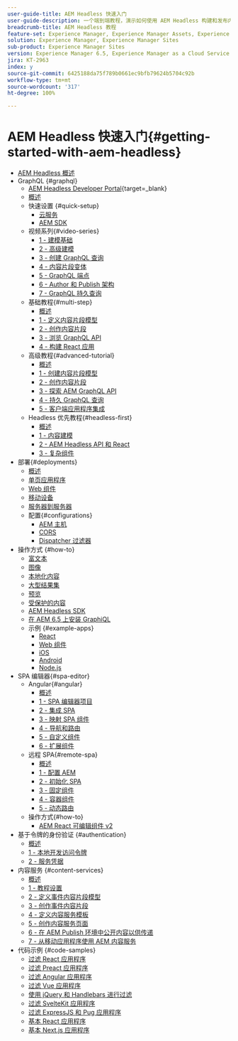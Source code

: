 ```yaml
---
user-guide-title: AEM Headless 快速入门
user-guide-description: 一个端到端教程，演示如何使用 AEM Headless 构建和发布内容。
breadcrumb-title: AEM Headless 教程
feature-set: Experience Manager, Experience Manager Assets, Experience Manager Sites
solution: Experience Manager, Experience Manager Sites
sub-product: Experience Manager Sites
version: Experience Manager 6.5, Experience Manager as a Cloud Service
jira: KT-2963
index: y
source-git-commit: 6425188da75f789b0661ec9bfb79624b5704c92b
workflow-type: tm+mt
source-wordcount: '317'
ht-degree: 100%

---
```



# AEM Headless 快速入门{#getting-started-with-aem-headless}

+ [AEM Headless 概述](./overview.md)
+ GraphQL {#graphql}
   + [AEM Headless Developer Portal](https://experienceleague.adobe.com/landing/experience-manager/headless/developer.html){target=_blank}
   + [概述](./graphql/overview.md)
   + 快速设置 {#quick-setup}
      + [云服务](./graphql/quick-setup/cloud-service.md)
      + [AEM SDK](./graphql/quick-setup/local-sdk.md)
   + 视频系列{#video-series}
      + [1 - 建模基础](./graphql/video-series/modeling-basics.md)
      + [2 - 高级建模](./graphql/video-series/advanced-modeling.md)
      + [3 - 创建 GraphQL 查询](./graphql/video-series/creating-graphql-queries.md)
      + [4 - 内容片段变体](./graphql/video-series/content-fragment-variations.md)
      + [5 - GraphQL 端点](./graphql/video-series/graphql-endpoints.md)
      + [6 - Author 和 Publish 架构](./graphql/video-series/author-publish-architecture.md)
      + [7 - GraphQL 持久查询](./graphql/video-series/graphql-persisted-queries.md)
   + 基础教程{#multi-step}
      + [概述](./graphql/multi-step/overview.md)
      + [1 - 定义内容片段模型](./graphql/multi-step/content-fragment-models.md)
      + [2 - 创作内容片段](./graphql/multi-step/author-content-fragments.md)
      + [3 - 浏览 GraphQL API](./graphql/multi-step/explore-graphql-api.md)
      + [4 - 构建 React 应用](./graphql/multi-step/graphql-and-react-app.md)
   + 高级教程{#advanced-tutorial}
      + [概述](/help/headless-tutorial/graphql/advanced-graphql/overview.md)
      + [1 - 创建内容片段模型](/help/headless-tutorial/graphql/advanced-graphql/create-content-fragment-models.md)
      + [2 - 创作内容片段](/help/headless-tutorial/graphql/advanced-graphql/author-content-fragments.md)
      + [3 - 探索 AEM GraphQL API](/help/headless-tutorial/graphql/advanced-graphql/explore-graphql-api.md)
      + [4 - 持久 GraphQL 查询](/help/headless-tutorial/graphql/advanced-graphql/graphql-persisted-queries.md)
      + [5 - 客户端应用程序集成](/help/headless-tutorial/graphql/advanced-graphql/client-application-integration.md)
   + Headless 优先教程{#headless-first}
      + [概述](./graphql/headless-first-tutorial/overview.md)
      + [1 - 内容建模](./graphql/headless-first-tutorial/1-content-modeling.md)
      + [2 - AEM Headless API 和 React](./graphql/headless-first-tutorial/2-aem-headless-apis-and-react.md)
      + [3 - 复杂组件](./graphql/headless-first-tutorial/3-complex-components.md)
+ 部署{#deployments}
   + [概述](./graphql/deployment/overview.md)
   + [单页应用程序](./graphql/deployment/spa.md)
   + [Web 组件](./graphql/deployment/web-component.md)
   + [移动设备](./graphql/deployment/mobile.md)
   + [服务器到服务器](./graphql/deployment/server-to-server.md)
   + 配置{#configurations}
      + [AEM 主机](./graphql/deployment/configurations/aem-hosts.md)
      + [CORS](./graphql/deployment/configurations/cors.md)
      + [Dispatcher 过滤器](./graphql/deployment/configurations/dispatcher-filters.md)
+ 操作方式 {#how-to}
   + [富文本](./graphql/how-to/rich-text.md)
   + [图像](./graphql/how-to/images.md)
   + [本地化内容](./graphql/how-to/localized-content.md)
   + [大型结果集](./graphql/how-to/large-result-sets.md)
   + [预览](./graphql/how-to/preview.md)
   + [受保护的内容](./graphql/how-to/protected-content.md)
   + [AEM Headless SDK](./graphql/how-to/aem-headless-sdk.md)
   + [在 AEM 6.5 上安装 GraphiQL](./graphql/how-to/install-graphiql-aem-6-5.md)
   + 示例 {#example-apps}
      + [React](./graphql/example-apps/react-app.md)
      + [Web 组件](./graphql/example-apps/web-component.md)
      + [iOS](./graphql/example-apps/ios-swiftui-app.md)
      + [Android](./graphql/example-apps/android-app.md)
      + [Node.js](./graphql/example-apps/server-to-server-app.md)
+ SPA 编辑器{#spa-editor}
   + Angular{#angular}
      + [概述](./spa-editor/angular/overview.md)
      + [1 - SPA 编辑器项目](./spa-editor/angular/create-project.md)
      + [2 - 集成 SPA](./spa-editor/angular/integrate-spa.md)
      + [3 - 映射 SPA 组件](./spa-editor/angular/map-components.md)
      + [4 - 导航和路由](./spa-editor/angular/navigation-routing.md)
      + [5 - 自定义组件](./spa-editor/angular/custom-component.md)
      + [6 - 扩展组件](./spa-editor/angular/extend-component.md)
   + 远程 SPA{#remote-spa}
      + [概述](./spa-editor/remote-spa/overview.md)
      + [1 - 配置 AEM](./spa-editor/remote-spa/aem-configure.md)
      + [2 - 初始化 SPA](./spa-editor/remote-spa/spa-bootstrap.md)
      + [3 - 固定组件](./spa-editor/remote-spa/spa-fixed-component.md)
      + [4 - 容器组件](./spa-editor/remote-spa/spa-container-component.md)
      + [5 - 动态路由](./spa-editor/remote-spa/spa-dynamic-routes.md)
   + 操作方式{#how-to}
      + [AEM React 可编辑组件 v2](./spa-editor/how-to/react-core-components-v2.md)
+ 基于令牌的身份验证 {#authentication}
   + [概述](./authentication/overview.md)
   + [1 - 本地开发访问令牌](./authentication/local-development-access-token.md)
   + [2 - 服务凭据](./authentication/service-credentials.md)
+ 内容服务 {#content-services}
   + [概述](./content-services/overview.md)
   + [1 - 教程设置](./content-services/chapter-1.md)
   + [2 - 定义事件内容片段模型](./content-services/chapter-2.md)
   + [3 - 创作事件内容片段](./content-services/chapter-3.md)
   + [4 - 定义内容服务模板](./content-services/chapter-4.md)
   + [5 - 创作内容服务页面](./content-services/chapter-5.md)
   + [6 - 在 AEM Publish 环境中公开内容以供传递](./content-services/chapter-6.md)
   + [7 - 从移动应用程序使用 AEM 内容服务](./content-services/chapter-7.md)
+ 代码示例 {#code-samples}
   + [过滤 React 应用程序](./graphql/code-samples/filtering-react-app.md)
   + [过滤 Preact 应用程序](./graphql/code-samples/filtering-preact-app.md)
   + [过滤 Angular 应用程序](./graphql/code-samples/filtering-angular-app.md)
   + [过滤 Vue 应用程序](./graphql/code-samples/filtering-vue-app.md)
   + [使用 jQuery 和 Handlebars 进行过滤](./graphql/code-samples/filtering-jquery-handlebars.md)
   + [过滤 SvelteKit 应用程序](./graphql/code-samples/filtering-sveltekit-app.md)
   + [过滤 ExpressJS 和 Pug 应用程序](./graphql/code-samples/filtering-express-pug-app.md)
   + [基本 React 应用程序](./graphql/code-samples/basic-react-app.md)
   + [基本 Next.js 应用程序](./graphql/code-samples/basic-nextjs-app.md)

